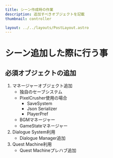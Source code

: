 ```yaml
---
title: シーン作成時の作業
description: 追加すべきオブジェクトを記載
thumbnail: controller

layout: ../../layouts/PostLayout.astro
---
```


# シーン追加した際に行う事

## 必須オブジェクトの追加

1. マネージャーオブジェクト追加
   - 独自のセーブシステム
   - PixelCrusher使用の場合
     - SaveSystem
     - Json Serializer
     - PlayerPref
   - BGMマネージャー
   - GameStateマネージャー
2. Dialogue System利用
   - Dialogue Manager追加
3. Quest Machine利用
   - Quest Machineプレハブ追加
